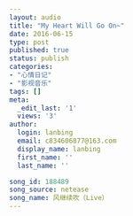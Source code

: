 ```yaml
---
layout: audio
title: "My Heart Will Go On~"
date: 2016-06-15
type: post
published: true
status: publish
categories:
- "心情日记"
- "影视音乐"
tags: []
meta:
  _edit_last: '1'
  views: '3'
author:
  login: lanbing
  email: c834606877@163.com
  display_name: lanbing
  first_name: ''
  last_name: ''

song_id: 188489
song_source: netease
song_name: 风继续吹（Live）
---
```



